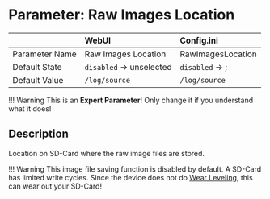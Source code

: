 # Parameter: Raw Images Location

|                   | WebUI               | Config.ini
|:---               |:---                 |:----
| Parameter Name    | Raw Images Location | RawImagesLocation
| Default State     | `disabled` -> unselected | `disabled` -> ;
| Default Value     | `/log/source`       | `/log/source`


!!! Warning
    This is an **Expert Parameter**! Only change it if you understand what it does!


## Description

Location on SD-Card where the raw image files are stored.


!!! Warning
    This image file saving function is disabled by default. A SD-Card has limited write cycles. Since the device does not do [Wear Leveling](https://en.wikipedia.org/wiki/Wear_leveling), this can wear out your SD-Card!
